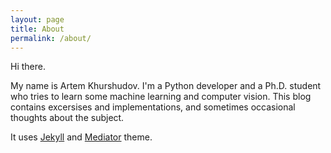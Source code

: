 ```yaml
---
layout: page
title: About
permalink: /about/
---
```


Hi there.

My name is Artem Khurshudov. I'm a Python developer and a Ph.D. student who tries to learn some machine learning and computer vision. This blog contains excersises and implementations, and sometimes occasional thoughts about the subject.

It uses [Jekyll](https://github.com/jekyll/jekyll) and [Mediator](https://github.com/dirkfabisch/mediator) theme.
